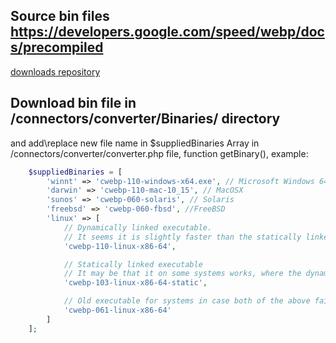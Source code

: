 ## Source bin files https://developers.google.com/speed/webp/docs/precompiled 
[downloads repository](https://storage.googleapis.com/downloads.webmproject.org/releases/webp/index.html)

## Download bin file in /connectors/converter/Binaries/ directory
and add\replace new file name in $suppliedBinaries Array in /connectors/converter/converter.php file, function getBinary(), example:
```PHP
	$suppliedBinaries = [
		'winnt' => 'cwebp-110-windows-x64.exe', // Microsoft Windows 64bit
		'darwin' => 'cwebp-110-mac-10_15', // MacOSX
		'sunos' => 'cwebp-060-solaris', // Solaris
		'freebsd' => 'cwebp-060-fbsd', //FreeBSD
		'linux' => [
			// Dynamically linked executable.
			// It seems it is slightly faster than the statically linked
			'cwebp-110-linux-x86-64',

			// Statically linked executable
			// It may be that it on some systems works, where the dynamically linked does not (see #196)
			'cwebp-103-linux-x86-64-static',

			// Old executable for systems in case both of the above fails
			'cwebp-061-linux-x86-64'
		]
	];
```
